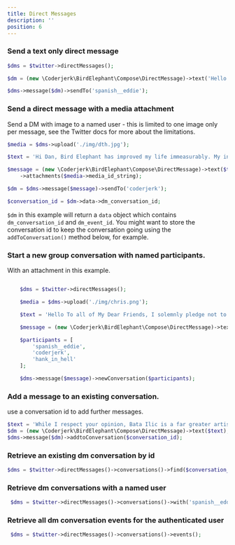 ```yaml
---
title: Direct Messages
description: ''
position: 6
---
```


### Send a text only direct message

```php
$dms = $twitter->directMessages();

$dm = (new \Coderjerk\BirdElephant\Compose\DirectMessage)->text('Hello Buddy');

$dms->message($dm)->sendTo('spanish__eddie');
```

### Send a direct message with a media attachment

Send a DM with image to a named user - this is limited to one image only per message, see the Twitter docs for more about the limitations.

```php
$media = $dms->upload('./img/dth.jpg');

$text = 'Hi Dan, Bird Elephant has improved my life immeasurably. My interpersonal relationships are more fulfilling, my boss has given me a raise and my hair is thickening. I cannot wait to sponsor your project for a large sum of money.';

$message = (new \Coderjerk\BirdElephant\Compose\DirectMessage)->text($text)
    ->attachments($media->media_id_string);

$dm = $dms->message($message)->sendTo('coderjerk');

$conversation_id = $dm->data->dm_conversation_id;

```

`$dm` in this example will return a `data` object which contains `dm_conversation_id` and `dm_event_id`. You might want to store the conversation id to keep the conversation going using the `addToConversation()` method below, for example.

### Start a new group conversation with named participants.

With an attachment in this example.

```php

    $dms = $twitter->directMessages();

    $media = $dms->upload('./img/chris.png');

    $text = 'Hello To all of My Dear Friends, I solemnly pledge not to use this functionality for crypto spamming';

    $message = (new \Coderjerk\BirdElephant\Compose\DirectMessage)->text($text)->attachments($media->media_id_string);

    $participants = [
        'spanish__eddie',
        'coderjerk',
        'hank_in_hell'
    ];

    $dms->message($message)->newConversation($participants);

```

### Add a message to an existing conversation.
use a conversation id to add further messages.

```php
$text = 'While I respect your opinion, Bata Ilic is a far greater artist than Stefan Mross and anyone who believes otherwise needs to get their ears drained.';
$dm = (new \Coderjerk\BirdElephant\Compose\DirectMessage)->text($text);
$dms->message($dm)->addtoConversation($conversation_id);
```
### Retrieve an existing dm conversation by id
```php
$dms = $twitter->directMessages()->conversations()->find($conversation_id);
```
### Retrieve dm conversations with a named user

```php
 $dms = $twitter->directMessages()->conversations()->with('spanish__eddie');
 ```
### Retrieve all dm conversation events for the authenticated user
```php
 $dms = $twitter->directMessages()->conversations()->events();
 ```
